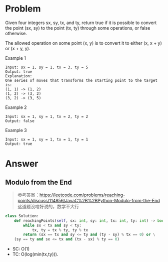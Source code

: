 # Problem
Given four integers sx, sy, tx, and ty, return true if it is possible to convert the point (sx, sy) to the point (tx, ty) through some operations, or false otherwise.

The allowed operation on some point (x, y) is to convert it to either (x, x + y) or (x + y, y).

Example 1
```
Input: sx = 1, sy = 1, tx = 3, ty = 5
Output: true
Explanation:
One series of moves that transforms the starting point to the target is:
(1, 1) -> (1, 2)
(1, 2) -> (3, 2)
(3, 2) -> (3, 5)
```

Example 2
```
Input: sx = 1, sy = 1, tx = 2, ty = 2
Output: false
```

Example 3
```
Input: sx = 1, sy = 1, tx = 1, ty = 1
Output: true
```
# Answer

## Modulo from the End
> 参考答案：https://leetcode.com/problems/reaching-points/discuss/114856/JavaC%2B%2BPython-Modulo-from-the-End
这道题没啥好说的，数学不大行
```python
class Solution:
    def reachingPoints(self, sx: int, sy: int, tx: int, ty: int) -> bool:
        while sx < tx and sy < ty:
            tx, ty = tx % ty, ty % tx
        return (sx == tx and sy <= ty and (ty - sy) % tx == 0) or \
    (sy == ty and sx <= tx and (tx - sx) % ty == 0)
```
- SC: O(1)
- TC: O(log(min(tx,ty))).